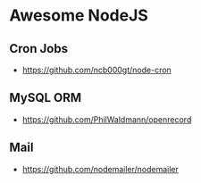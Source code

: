 # Awesome NodeJS

## Cron Jobs
- https://github.com/ncb000gt/node-cron

## MySQL ORM
- https://github.com/PhilWaldmann/openrecord

## Mail
- https://github.com/nodemailer/nodemailer
